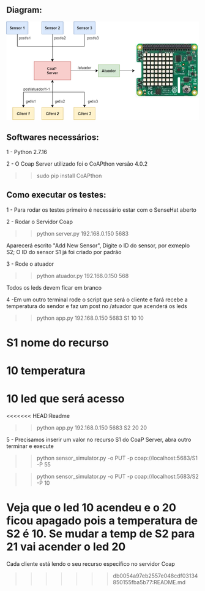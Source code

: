 Diagram:
----------------------

![Alt text](img/v.png?raw=true "Diagram")

Softwares necessários:
----------------------

1 - Python 2.7.16

2 - O Coap Server utilizado foi o CoAPthon versão 4.0.2

>> sudo pip install CoAPthon

Como executar os testes:
----------------------

1 - Para rodar os testes primeiro é necessário estar com o SenseHat aberto 

2 - Rodar o Servidor Coap

>> python server.py 192.168.0.150 5683

Aparecerá escrito "Add New Sensor", Digite o ID do sensor, por exmeplo S2; O ID do sensor S1 já foi criado por padrão

3 - Rode o atuador

>> python atuador.py 192.168.0.150 568

Todos os leds devem ficar em branco

4 -Em um outro terminal rode o script que será o cliente e fará recebe a temperatura do sendor e faz um post no /atuador que acenderá os leds

>> python app.py 192.168.0.150 5683 S1 10 10

# S1 nome do recurso
# 10 temperatura
# 10 led que será acesso

<<<<<<< HEAD:Readme
>> python app.py 192.168.0.150 5683 S2 20 20

5 - Precisamos inserir um valor no recurso S1 do CoaP Server, abra outro terminar e execute 

>> python sensor_simulator.py -o PUT -p coap://localhost:5683/S1 -P 55

>> python sensor_simulator.py -o PUT -p coap://localhost:5683/S2 -P 10

Veja que o led 10 acendeu e o 20 ficou apagado pois a temperatura de S2 é 10. Se mudar a temp de S2
para 21 vai acender o led 20
=======
Cada cliente está lendo o seu recurso específico no servidor Coap
>>>>>>> db0054a97eb2557e048cdf03134850155fba5b77:README.md
